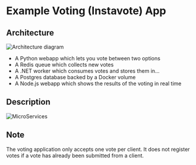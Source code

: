 Example Voting (Instavote) App
=========

Architecture
-----

![Architecture diagram](architecture.png)

* A Python webapp which lets you vote between two options
* A Redis queue which collects new votes
* A .NET worker which consumes votes and stores them in…
* A Postgres database backed by a Docker volume
* A Node.js webapp which shows the results of the voting in real time

Description
-----
![MicroServices](https://user-images.githubusercontent.com/6550812/158926965-b10d798b-7745-4a45-82d2-28d511c3c025.png)

Note
----

The voting application only accepts one vote per client. It does not register votes if a vote has already been submitted from a client.
